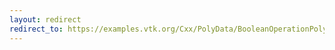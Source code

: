 ```yaml
---
layout: redirect
redirect_to: https://examples.vtk.org/Cxx/PolyData/BooleanOperationPolyDataFilter/
---
```

